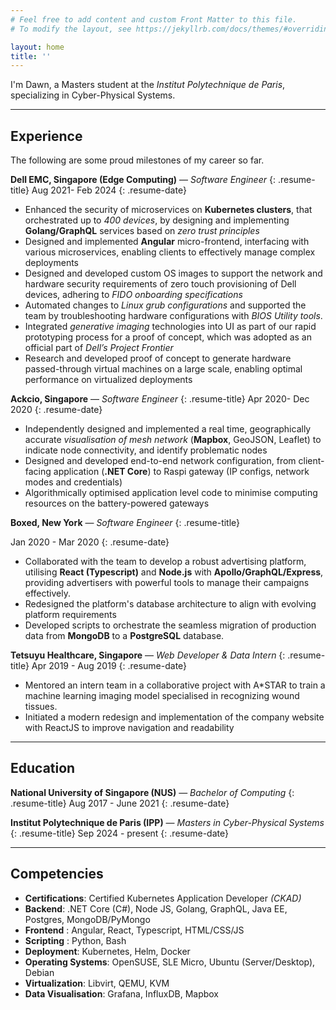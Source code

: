 ```yaml
---
# Feel free to add content and custom Front Matter to this file.
# To modify the layout, see https://jekyllrb.com/docs/themes/#overriding-theme-defaults

layout: home
title: ''
---
```

I'm Dawn, a Masters student at the *Institut Polytechnique de Paris*, specializing in Cyber-Physical Systems. 

---

## Experience
The following are some proud milestones of my career so far.

**Dell EMC, Singapore (Edge Computing)**  — *Software Engineer*
{: .resume-title}
Aug 2021- Feb 2024
{: .resume-date}
- Enhanced the security of microservices on **Kubernetes clusters**, that orchestrated up to *400 devices*, by designing and implementing **Golang/GraphQL** services based on *zero trust principles*
- Designed and implemented **Angular** micro-frontend, interfacing with various microservices, enabling clients to effectively manage complex deployments
- Designed and developed custom OS images to support the network and hardware security requirements of zero touch provisioning of Dell devices, adhering to *FIDO onboarding specifications*
- Automated changes to *Linux grub configurations* and supported the team by troubleshooting hardware configurations with *BIOS Utility tools*. 
- Integrated *generative imaging* technologies into UI as part of our rapid prototyping process for a proof of concept, which was adopted as an official part of *Dell’s Project Frontier*
- Research and developed proof of concept to generate hardware passed-through virtual machines on a large scale, enabling optimal performance on virtualized deployments


**Ackcio, Singapore**  — *Software Engineer*
{: .resume-title}
Apr 2020- Dec 2020
{: .resume-date}

- Independently designed and implemented a real time, geographically accurate *visualisation of mesh network* (**Mapbox**, GeoJSON, Leaflet) to indicate node connectivity, and identify problematic nodes
- Designed and developed end-to-end network configuration, from client-facing application (**.NET Core**) to Raspi gateway (IP configs, network modes and credentials)
- Algorithmically optimised application level code to minimise computing resources on the battery-powered gateways


**Boxed, New York** — *Software Engineer*
{: .resume-title}

Jan 2020 - Mar 2020
{: .resume-date}


- Collaborated with the team to develop a robust advertising platform, utilising **React (Typescript)** and **Node.js** with **Apollo/GraphQL/Express**, providing advertisers with powerful tools to manage their campaigns effectively.
- Redesigned the platform's database architecture to align with evolving platform requirements
- Developed scripts to orchestrate the seamless migration of production data from **MongoDB** to a **PostgreSQL** database.

**Tetsuyu Healthcare, Singapore** — *Web Developer & Data Intern*
{: .resume-title}
Apr 2019 - Aug 2019
{: .resume-date}

- Mentored an intern team in a collaborative project with A*STAR to train a machine learning imaging model specialised in recognizing wound tissues.
- Initiated a modern redesign and implementation of the company website with ReactJS to improve navigation and readability

---

## Education

**National University of Singapore (NUS)** — *Bachelor of Computing*
{: .resume-title}
Aug 2017 - June 2021
{: .resume-date}


**Institut Polytechnique de Paris (IPP)** — *Masters in Cyber-Physical Systems*
{: .resume-title}
Sep 2024 - present
{: .resume-date}

---

## Competencies
- **Certifications**: Certified Kubernetes Application Developer *(CKAD)*
- **Backend**: .NET Core (C#), Node JS, Golang, GraphQL, Java EE, Postgres, MongoDB/PyMongo
- **Frontend** : Angular, React, Typescript, HTML/CSS/JS
- **Scripting** : Python, Bash
- **Deployment**: Kubernetes, Helm, Docker
- **Operating Systems**: OpenSUSE, SLE Micro, Ubuntu (Server/Desktop), Debian
- **Virtualization**: Libvirt, QEMU, KVM
- **Data Visualisation**: Grafana, InfluxDB, Mapbox
